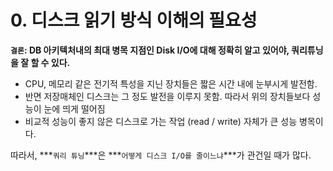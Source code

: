 # 0. 디스크 읽기 방식 이해의 필요성

**`결론`: DB 아키텍처내의 최대 병목 지점인 Disk I/O에 대해 정확히 알고 있어야, 쿼리튜닝을 잘 할 수 있다.**

- CPU, 메모리 같은 전기적 특성을 지닌 장치들은 짧은 시간 내에 눈부시게 발전함.
- 반면 저장매체인 디스크는 그 정도 발전을 이루지 못함. 따라서 위의 장치들보다 성능이 눈에 띄게 떨어짐
- 비교적 성능이 좋지 않은 디스크로 가는 작업 (read / write) 자체가 큰 성능 병목이다. 

따라서, ***`쿼리 튜닝`***은 ***`어떻게 디스크 I/O를 줄이느냐`***가 관건일 때가 많다.